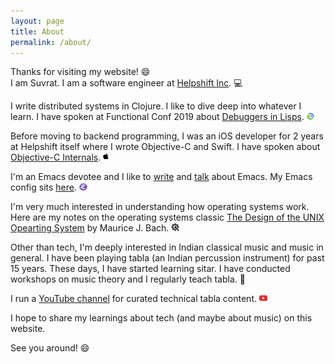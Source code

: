 ```yaml
---
layout: page
title: About
permalink: /about/
---
```


Thanks for visiting my website! 😄
<br>I am Suvrat. I am a software engineer at <a href="https://www.helpshift.com/" target="_blank">Helpshift Inc</a>. 💻

I write distributed systems in Clojure. I like to dive deep into whatever I learn. I have spoken at Functional Conf 2019 about <a href="https://speakerdeck.com/suvratapte/debuggers-in-lispy-languages" target="_blank">Debuggers in Lisps</a>. <a href="https://clojure.org/" target="_blank"><img href="https://clojure.org/" src="/resources/about-clojure-icon.png" style="height: 2.5%; width: 2.5%;"/></a>

Before moving to backend programming, I was an iOS developer for 2 years at Helpshift itself where I wrote Objective-C and Swift. I have spoken about <a href="https://speakerdeck.com/suvratapte/objective-c-internals" target="_blank">Objective-C Internals</a>. <img src="/resources/about-apple-icon.png" style="height: 1.8%; width: 1.8%; margin-bottom: 0.4%"/>

I'm an Emacs devotee and I like to <a href="https://medium.com/@suvratapte/configuring-emacs-from-scratch-intro-3157bed9d040" target="_blank">write</a> and <a href="https://youtu.be/tFt6plDQm58" target="_blank">talk</a> about Emacs. My Emacs config sits <a href="https://github.com/suvratapte/dot-emacs-dot-d" target="_blank">here</a>. <a href="https://www.gnu.org/software/emacs/" target="_blank"><img src="/resources/about-emacs-icon.png" style="height: 2.5%; width: 2.5%;"/></a>

I'm very much interested in understanding how operating systems work. Here are my notes on the operating systems classic <a href="https://github.com/suvratapte/Maurice-Bach-Notes" target="_blank">The Design of the UNIX Opearting System</a> by Maurice J. Bach. <img src="/resources/about-os-icon.png" style="height: 2.5%; width: 2.5%;"/>

Other than tech, I'm deeply interested in Indian classical music and music in general. I have been playing tabla (an Indian percussion instrument) for past 15 years. These days, I have started learning sitar.
I have conducted workshops on music theory and I regularly teach tabla. 🎵

I run a <a href="https://www.youtube.com/user/suvratapte1" target="_blank" target="_blank">YouTube channel</a> for curated technical tabla content. <a href="https://www.youtube.com/user/suvratapte1" target="_blank"><img src="/resources/about-youtube-icon.png" style="height: 2.5%; width: 2.5%;"/></a>

I hope to share my learnings about tech (and maybe about music) on this website.

See you around! 😄
